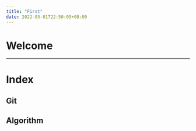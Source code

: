 ```yaml
---
title: "First"
date: 2022-05-01T22:50:09+08:00
---
```



# Welcome

-----

# Index

## Git

## Algorithm
